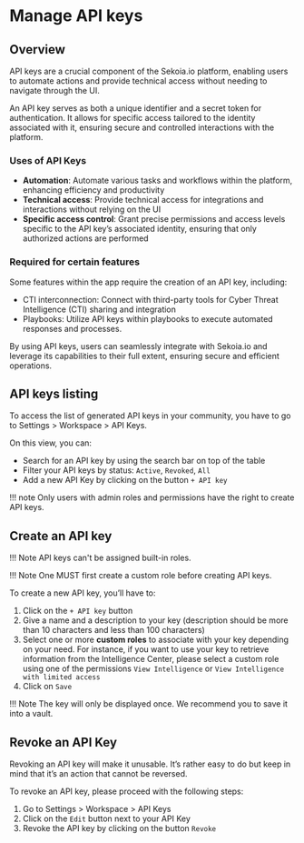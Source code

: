 # Manage API keys

## Overview

API keys are a crucial component of the Sekoia.io platform, enabling users to automate actions and provide technical access without needing to navigate through the UI.

An API key serves as both a unique identifier and a secret token for authentication. It allows for specific access tailored to the identity associated with it, ensuring secure and controlled interactions with the platform.

### Uses of API Keys

- **Automation**: Automate various tasks and workflows within the platform, enhancing efficiency and productivity
- **Technical access**: Provide technical access for integrations and interactions without relying on the UI
- **Specific access control**: Grant precise permissions and access levels specific to the API key’s associated identity, ensuring that only authorized actions are performed

### Required for certain features

Some features within the app require the creation of an API key, including:

- CTI interconnection: Connect with third-party tools for Cyber Threat Intelligence (CTI) sharing and integration
- Playbooks: Utilize API keys within playbooks to execute automated responses and processes.

By using API keys, users can seamlessly integrate with Sekoia.io and leverage its capabilities to their full extent, ensuring secure and efficient operations.


## API keys listing

To access the list of generated API keys in your community, you have to go to Settings > Workspace > API Keys.

On this view, you can:

- Search for an API key by using the search bar on top of the table
- Filter your API keys by status: `Active`, `Revoked`, `All`
- Add a new API Key by clicking on the button `+ API key`

!!! note 
    Only users with admin roles and permissions have the right to create API keys. 

## Create an API key

!!! Note
    API keys can't be assigned built-in roles.

!!! Note
    One MUST first create a custom role before creating API keys.


To create a new API key, you’ll have to:

1. Click on the `+ API key` button
2. Give a name and a description to your key (description should be more than 10 characters and less than 100 characters)
3. Select one or more **custom roles** to associate with your key depending on your need. For instance, if you want to use your key to retrieve information from the Intelligence Center, please select a custom role using one of the permissions `View Intelligence` or `View Intelligence with limited access`
4. Click on `Save`

!!! Note
    The key will only be displayed once. We recommend you to save it into a vault.

## Revoke an API Key

Revoking an API key will make it unusable. It’s rather easy to do but keep in mind that it’s an action that cannot be reversed.

To revoke an API key, please proceed with the following steps:

1. Go to Settings > Workspace > API Keys 
2. Click on the `Edit` button next to your API Key 
3. Revoke the API key by clicking on the button `Revoke`
